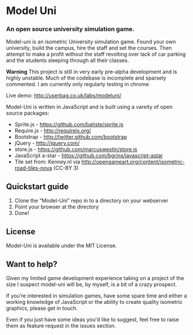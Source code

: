 # Model Uni
### An open source university simulation game.

Model-uni is an isometric University simulation game. Found your own university, build the campus, hire the staff and set the courses. Then attempt to make a profit without the staff revolting over lack of car parking and the students sleeping through all their classes.

**Warning** This project is still in very early pre-alpha development and is highly unstable. Much of the codebase is incomplete and sparsely commented. I am currently only regularly testing in chrome.

Live demo: http://userbag.co.uk/labs/modeluni/

Model-Uni is written in JavaScript and is built using a vareity of open source packages:

* Sprite.js - https://github.com/batiste/sprite.js
* Require.js - http://requirejs.org/
* Bootstrap - http://twitter.github.com/bootstrap
* jQuery - http://jquery.com/
* store.js - https://github.com/marcuswestin/store.js
* JavaScript a-star - https://github.com/bgrins/javascript-astar
* Tile set from: Kenney.nl via http://opengameart.org/content/isometric-road-tiles-nova (CC-BY 3)

## Quickstart guide

1. Clone the "Model-Uni" repo in to a directory on your webserver
2. Point your browser at the directory
3. Done!

## License
Model-Uni is available under the MIT License.

## Want to help?

Given my limited game development experience taking on a project of the size I suspect model-uni will be, by myself, is a bit of a crazy prospect. 

If you’re interested in simulation games, have some spare time and either a working knowledge of JavaScript or the ability to create quality isometric graphics, please get in touch.

Even if you just have some ideas you'd like to suggest, feel free to raise them as feature request in the issues section.